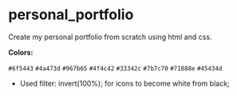 # personal_portfolio
Create my personal portfolio from scratch using html and css. 

**Colors:**

`#6f5443`
`#4a473d`
`#967b65`
`#4f4c42`
`#33342c`
`#7b7c70`
`#71888e`
`#45434d`

- Used filter: invert(100%); for icons to become white from black; 